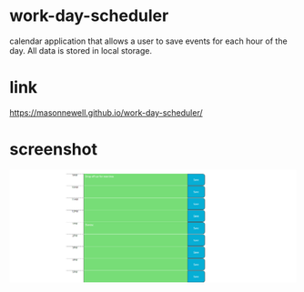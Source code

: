 # work-day-scheduler

calendar application that allows a user to save events for each hour of the day. All data is stored in local storage.

# link

https://masonnewell.github.io/work-day-scheduler/

# screenshot

![Screenshot](./images/sub_ss.png)
